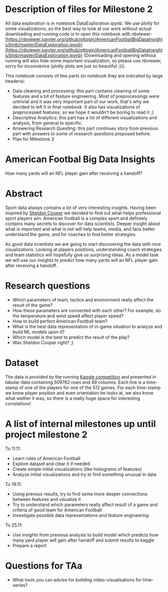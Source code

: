 # Description of files for Milestone 2
All data exploration is in notebook DataExploration.ipynb. We use plotly for some visualizations, so the best way to look at our work without actual downloading and running code is to open this notebook with nbviewer: [https://nbviewer.jupyter.org/github/ottogin/AmericanFootballBigDataInsights/blob/master/DataExploration.ipynb](https://nbviewer.jupyter.org/github/ottogin/AmericanFootballBigDataInsights/blob/master/DataExploration.ipynb) (Downloading and opening without running will also hide some important visualization, so please use nbviewer, sorry for inconvience (plotly plots are just so beautiful ;))). 


This notebook consists of few parts (in notebook they are indicated by large headers):
* Data cleaning and processing: this part contains cleaning of some features and a bit of feature engineering. Most of preprocessings were untrivial and it was very important part of our work, that's why we decided to left it in final notebook. It also has visualizations of preprocessed features, so we hope it wouldn't be boring to read it ;)
* Descriptive Analytics: this part has a lot of different visualizations and analysis, from general to specific.
* Answering Research Questing: this part continues story from previous part with answers to some of research questions proposed before.
* Plan for Milestone 3

# American Footbal Big Data Insights
How many yards will an NFL player gain after receiving a handoff?

# Abstract
Sport data always contains a lot of very interesting insights. Having been inspired by [Sheldon Cooper](https://youtu.be/XfYI8ILGuv0?t=28) we decided to find out what helps professional sport players win.
American football is a complex sport and defintely contains many secrets to discover for data scientists.
Deeper insight about what is important and what is not will help teams, media, and fans better understand the game, and for coaches to find better strategies. 

As good data scientists we are going to start discovering the data with nice visualizations. Looking at players positions, understanding coach strategies and team statistics will hopefully give us surprising ideas. As a model task we will use our insights to predict how many yards will an NFL player gain after receiving a handoff.


# Research questions
* Which parameters of team, tactics and environment really affect the result of the game?
* How these parameters are connected with each other? For example, do the temperature and wind speed affect player speed?
* How to build perfect American Football team?
* What is the best data representation of in-game situation to analyze and build ML models upon it?
* Which model is the best to predict the result of the play?
* Was Sheldon Cooper right? ;)

# Dataset
The data is provided by the running [Kaggle competition](https://www.kaggle.com/c/nfl-big-data-bowl-2020/data) and presented in tabular data containing 509762 rows and 49 columns. Each line is a time-stamp of one of the players for one of the 512 games. For each time-stamp we know player position and even orientation he looks at, we also know what wether it was, so there is a really huge space for interesting correlations!

# A list of internal milestones up until project milestone 2

To 11.11:
* Learn rules of American Football
* Explore dataset and clear it if needed
* Create simple initial visualizations (like histograms of features)
* Analyze initial visualizations and try to find something unusual in data

To 18.11:
* Using prevous results, try to find some more deeper connections between features and visualize it
* Try to understand which parameters really affect result of a game and criteria of good team for American Football
* Investigate possible data representations and feature engineering

To 25.11:
* Use insights from previous analysis to build model which predicts how many yard player will gain after handoff and submit results to kaggle
* Prepare a report

# Questions for TAa
* What tools you can advise for building video-visualisations for time-series?
